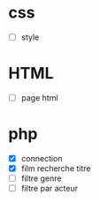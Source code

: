 # css
- [ ] style 

# HTML
- [ ] page html

# php
- [x] connection 
- [x] film recherche titre
- [ ] filtre genre
- [ ] filtre par acteur